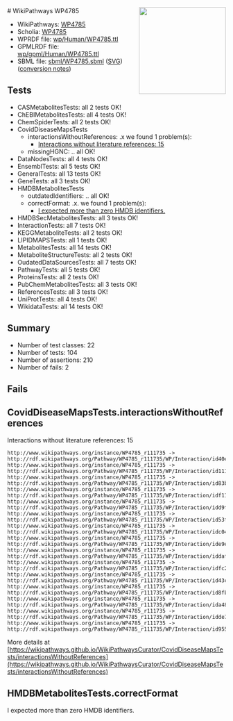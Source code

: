 <img style="float: right; width: 200px" src="../logo.png" />
# WikiPathways WP4785

* WikiPathways: [WP4785](https://identifiers.org/wikipathways:WP4785)
* Scholia: [WP4785](https://scholia.toolforge.org/wikipathways/WP4785)
* WPRDF file: [wp/Human/WP4785.ttl](../wp/Human/WP4785.ttl)
* GPMLRDF file: [wp/gpml/Human/WP4785.ttl](../wp/gpml/Human/WP4785.ttl)
* SBML file: [sbml/WP4785.sbml](../sbml/WP4785.sbml) ([SVG](../sbml/WP4785.svg)) ([conversion notes](../sbml/WP4785.txt))

## Tests
* CASMetabolitesTests: all 2 tests OK!
* ChEBIMetabolitesTests: all 4 tests OK!
* ChemSpiderTests: all 2 tests OK!
* CovidDiseaseMapsTests
    * interactionsWithoutReferences: .x we found 1 problem(s):
        * [Interactions without literature references: 15](#9701cce6)
    * missingHGNC: .. all OK!
* DataNodesTests: all 4 tests OK!
* EnsemblTests: all 5 tests OK!
* GeneralTests: all 13 tests OK!
* GeneTests: all 3 tests OK!
* HMDBMetabolitesTests
    * outdatedIdentifiers: .. all OK!
    * correctFormat: .x. we found 1 problem(s):
        * [I expected more than zero HMDB identifiers.](#ad154c1e)
* HMDBSecMetabolitesTests: all 3 tests OK!
* InteractionTests: all 7 tests OK!
* KEGGMetaboliteTests: all 2 tests OK!
* LIPIDMAPSTests: all 1 tests OK!
* MetabolitesTests: all 14 tests OK!
* MetaboliteStructureTests: all 2 tests OK!
* OudatedDataSourcesTests: all 7 tests OK!
* PathwayTests: all 5 tests OK!
* ProteinsTests: all 2 tests OK!
* PubChemMetabolitesTests: all 3 tests OK!
* ReferencesTests: all 3 tests OK!
* UniProtTests: all 4 tests OK!
* WikidataTests: all 14 tests OK!


## Summary

* Number of test classes: 22
* Number of tests: 104
* Number of assertions: 210
* Number of fails: 2

## Fails

<a name="9701cce6" />

## CovidDiseaseMapsTests.interactionsWithoutReferences

Interactions without literature references: 15
```
http://www.wikipathways.org/instance/WP4785_r111735 -> http://rdf.wikipathways.org/Pathway/WP4785_r111735/WP/Interaction/id40e608c5
http://www.wikipathways.org/instance/WP4785_r111735 -> http://rdf.wikipathways.org/Pathway/WP4785_r111735/WP/Interaction/id11108b8
http://www.wikipathways.org/instance/WP4785_r111735 -> http://rdf.wikipathways.org/Pathway/WP4785_r111735/WP/Interaction/id83b23b09
http://www.wikipathways.org/instance/WP4785_r111735 -> http://rdf.wikipathways.org/Pathway/WP4785_r111735/WP/Interaction/idf1160d9f
http://www.wikipathways.org/instance/WP4785_r111735 -> http://rdf.wikipathways.org/Pathway/WP4785_r111735/WP/Interaction/idd9f1ab2e
http://www.wikipathways.org/instance/WP4785_r111735 -> http://rdf.wikipathways.org/Pathway/WP4785_r111735/WP/Interaction/id53f0fda1
http://www.wikipathways.org/instance/WP4785_r111735 -> http://rdf.wikipathways.org/Pathway/WP4785_r111735/WP/Interaction/idc0400cb5
http://www.wikipathways.org/instance/WP4785_r111735 -> http://rdf.wikipathways.org/Pathway/WP4785_r111735/WP/Interaction/ide9eba57b
http://www.wikipathways.org/instance/WP4785_r111735 -> http://rdf.wikipathways.org/Pathway/WP4785_r111735/WP/Interaction/iddaf98135
http://www.wikipathways.org/instance/WP4785_r111735 -> http://rdf.wikipathways.org/Pathway/WP4785_r111735/WP/Interaction/idfc227fc2
http://www.wikipathways.org/instance/WP4785_r111735 -> http://rdf.wikipathways.org/Pathway/WP4785_r111735/WP/Interaction/id43c2ff14
http://www.wikipathways.org/instance/WP4785_r111735 -> http://rdf.wikipathways.org/Pathway/WP4785_r111735/WP/Interaction/id8fb209b9
http://www.wikipathways.org/instance/WP4785_r111735 -> http://rdf.wikipathways.org/Pathway/WP4785_r111735/WP/Interaction/ida48a038
http://www.wikipathways.org/instance/WP4785_r111735 -> http://rdf.wikipathways.org/Pathway/WP4785_r111735/WP/Interaction/idde7d2ce
http://www.wikipathways.org/instance/WP4785_r111735 -> http://rdf.wikipathways.org/Pathway/WP4785_r111735/WP/Interaction/id95506671
```

More details at [https://wikipathways.github.io/WikiPathwaysCurator/CovidDiseaseMapsTests/interactionsWithoutReferences](https://wikipathways.github.io/WikiPathwaysCurator/CovidDiseaseMapsTests/interactionsWithoutReferences)

<a name="ad154c1e" />

## HMDBMetabolitesTests.correctFormat

I expected more than zero HMDB identifiers.
